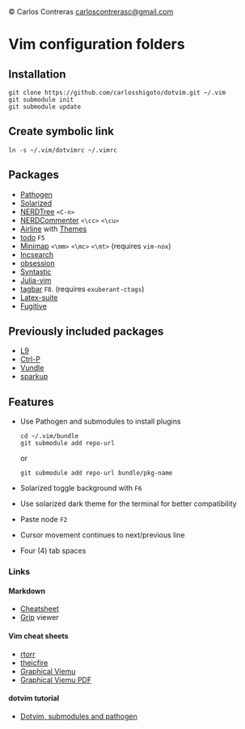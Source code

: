 &copy; Carlos Contreras
carloscontrerasc@gmail.com

Vim configuration folders
=========================

Installation
------------

    git clone https://github.com/carlosshigoto/dotvim.git ~/.vim
    git submodule init
    git submodule update


Create symbolic link
--------------------

    ln -s ~/.vim/dotvimrc ~/.vimrc

Packages
--------

* [Pathogen](https://github.com/tpope/vim-pathogen)
* [Solarized](https://github.com/altercation/vim-colors-solarized)
* [NERDTree](https://github.com/scrooloose/nerdtree) `<C-n>`
* [NERDCommenter](https://github.com/scrooloose/nerdcommenter) `<\cc>` `<\cu>`
* [Airline](https://github.com/vim-airline/vim-airline) with [Themes](https://github.com/vim-airline/vim-airline-themes)
* [todo](https://github.com/Dimercel/todo-vim) `F5`
* [Minimap](https://github.com/severin-lemaignan/vim-minimap) `<\mm>` `<\mc>` `<\mt>` (requires `vim-nox`)
* [Incsearch](https://github.com/haya14busa/incsearch.vim)
* [obsession](https://github.com/tpope/vim-obsession)
* [Syntastic](https://github.com/scrooloose/syntastic)
* [Julia-vim](https://github.com/JuliaEditorSupport/julia-vim)
* [tagbar](https://github.com/majutsushi/tagbar) `F8`. (requires `exuberant-ctags`)
* [Latex-suite](https://github.com/vim-latex/vim-latex)
* [Fugitive](https://github.com/tpope/vim-fugitive)

Previously included packages
----------------------------

* [L9](http://www.vim.org/scripts/script.php?script_id=3252)
* [Ctrl-P](https://github.com/kien/ctrlp.vim)
* [Vundle](https://github.com/VundleVim/Vundle.vim)
* [sparkup](https://github.com/rstacruz/sparkup)

Features
--------

* Use Pathogen and submodules to install plugins

    ```
    cd ~/.vim/bundle
    git submodule add repo-url
    ```
    or
    ```
    git submodule add repo-url bundle/pkg-name
    ```

* Solarized toggle background with `F6`
* Use solarized dark theme for the terminal for better compatibility
* Paste node `F2`
* Cursor movement continues to next/previous line
* Four (4) tab spaces

### Links

#### Markdown

* [Cheatsheet](https://github.com/adam-p/markdown-here/wiki/Markdown-Cheatsheet)
* [Grip](https://github.com/joeyespo/grip) viewer

#### Vim cheat sheets

* [rtorr](http://vim.rtorr.com/)
* [theicfire](http://vimsheet.com/)
* [Graphical Viemu](http://www.viemu.com/a_vi_vim_graphical_cheat_sheet_tutorial.html)
* [Graphical Viemu PDF](http://www.glump.net/files/2012/08/vi-vim-cheat-sheet-and-tutorial.pdf)

#### dotvim tutorial

* [Dotvim, submodules and pathogen](http://vimcasts.org/episodes/synchronizing-plugins-with-git-submodules-and-pathogen/)
